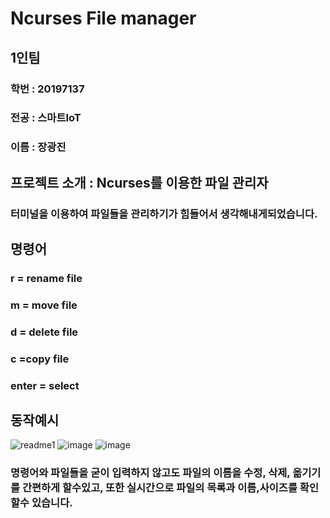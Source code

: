 # Ncurses File manager

## 1인팀
### 학번 : 20197137
### 전공 : 스마트IoT
### 이름 : 장광진

## 프로젝트 소개 : Ncurses를 이용한 파일 관리자
### 터미널을 이용하여 파일들을 관리하기가 힘들어서 생각해내게되었습니다.

## 명령어
### r = rename file

### m = move file

### d = delete file

### c =copy file

### enter = select
## 동작예시
![readme1](https://user-images.githubusercontent.com/84339929/144763062-f77e8e36-e46c-4aa4-a602-ec9c7ca3e9ce.PNG)
![image](https://user-images.githubusercontent.com/84339929/144763136-7dc306f5-bec2-4fff-8ce2-eaf6818f9ea7.png)
![image](https://user-images.githubusercontent.com/84339929/144763149-86358975-7a62-4b48-9dd7-68fee06ff0aa.png)


### 명령어와 파일들을 굳이 입력하지 않고도 파일의 이름을 수정, 삭제, 옮기기를 간편하게 할수있고, 또한 실시간으로 파일의 목록과 이름,사이즈를 확인할수 있습니다.


